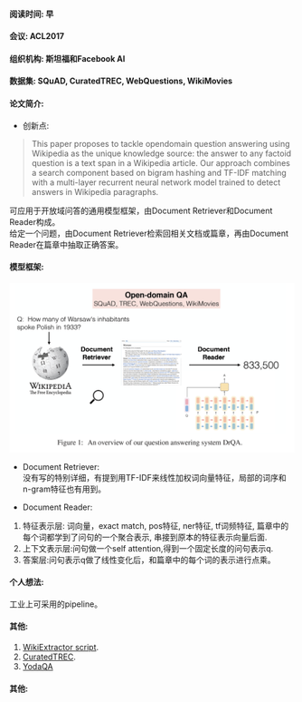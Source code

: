 #### 阅读时间: 早
#### 会议: ACL2017
#### 组织机构: 斯坦福和Facebook AI
#### 数据集: SQuAD, CuratedTREC, WebQuestions, WikiMovies
#### 论文简介: 
* 创新点:
> This paper proposes to tackle opendomain question answering using Wikipedia as the unique knowledge
source: the answer to any factoid question is a text span in a Wikipedia article.
> Our approach combines a search component based on bigram hashing and TF-IDF matching with a multi-layer recurrent neural network model trained to detect answers in Wikipedia paragraphs.

可应用于开放域问答的通用模型框架，由Document Retriever和Document Reader构成。  
给定一个问题，由Document Retriever检索回相关文档或篇章，再由Document Reader在篇章中抽取正确答案。  

#### 模型框架:
![image](https://github.com/dengyuning/paper-reading-notes/blob/master/paper_pictures/Drqa_model.png?raw=true)

* Document Retriever:   
没有写的特别详细，有提到用TF-IDF来线性加权词向量特征，局部的词序和n-gram特征也有用到。

* Document Reader:    
1. 特征表示层: 词向量，exact match, pos特征, ner特征, tf词频特征, 篇章中的每个词都学到了问句的一个聚合表示, 串接到原本的特征表示向量后面.   
2. 上下文表示层:问句做一个self attention,得到一个固定长度的问句表示q.    
3. 答案层:问句表示q做了线性变化后，和篇章中的每个词的表示进行点乘。  

 
#### 个人想法:  
工业上可采用的pipeline。  

#### 其他:
1. [WikiExtractor script](https://github.com/attardi/wikiextractor).
2. [CuratedTREC](https://github.com/brmson/dataset-factoid-curated).
3. [YodaQA](https://github.com/brmson/yodaqa/wiki/Benchmarks)


#### 其他:

